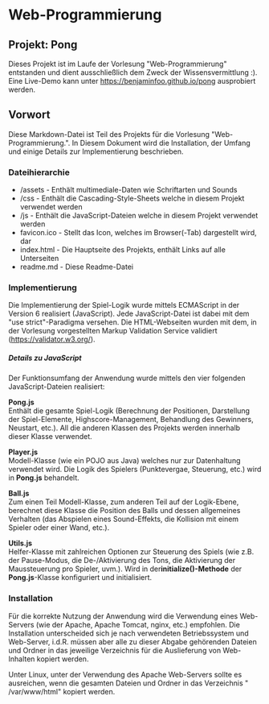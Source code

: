 # Web-Programmierung
## Projekt: Pong

Dieses Projekt ist im Laufe der Vorlesung "Web-Programmierung" entstanden und dient ausschließlich dem Zweck der Wissensvermittlung :). \
Eine Live-Demo kann unter https://benjaminfoo.github.io/pong ausprobiert werden.

## Vorwort
Diese Markdown-Datei ist Teil des Projekts für die Vorlesung "Web-Programmierung.". 
In Diesem Dokument wird die Installation, der Umfang und einige Details zur Implementierung beschrieben.


### Dateihierarchie
* /assets - Enthält multimediale-Daten wie Schriftarten und Sounds  
* /css - Enthält die Cascading-Style-Sheets welche in diesem Projekt verwendet werden
* /js - Enthält die JavaScript-Dateien welche in diesem Projekt verwendet werden
* favicon.ico - Stellt das Icon, welches im Browser(-Tab) dargestellt wird, dar
* index.html - Die Hauptseite des Projekts, enthält Links auf alle Unterseiten
* readme.md - Diese Readme-Datei

### Implementierung
Die Implementierung der Spiel-Logik wurde mittels ECMAScript in der Version 6 realisiert (JavaScript). 
Jede JavaScript-Datei ist dabei mit dem "use strict"-Paradigma versehen. Die HTML-Webseiten wurden mit dem, in der 
Vorlesung vorgestellten Markup Validation Service validiert (https://validator.w3.org/).

##### Details zu JavaScript 
Der Funktionsumfang der Anwendung wurde mittels den vier folgenden JavaScript-Dateien realisiert: 

<b>Pong.js</b>  
Enthält die gesamte Spiel-Logik (Berechnung der Positionen, Darstellung der Spiel-Elemente, 
Highscore-Management, Behandlung des Gewinners, Neustart, etc.). All die anderen Klassen des Projekts werden innerhalb 
dieser Klasse verwendet.  

<b>Player.js</b>   
Modell-Klasse (wie ein POJO aus Java) welches nur zur Datenhaltung verwendet wird. Die Logik des Spielers (Punktevergae,
Steuerung, etc.) wird in <b>Pong.js</b> behandelt.

<b>Ball.js</b>  
Zum einen Teil Modell-Klasse, zum anderen Teil auf der Logik-Ebene, berechnet diese Klasse die Position des Balls und 
dessen allgemeines Verhalten (das Abspielen eines Sound-Effekts, die Kollision mit einem Spieler oder einer Wand, etc.). 

<b>Utils.js</b>  
Helfer-Klasse mit zahlreichen Optionen zur Steuerung des Spiels (wie z.B. der Pause-Modus, die De-/Aktivierung des Tons, 
die Aktivierung der Maussteuerung pro Spieler, uvm.). Wird in der<b>initialize()-Methode</b> der <b>Pong.js</b>-Klasse 
konfiguriert und initialisiert. 


### Installation
Für die korrekte Nutzung der Anwendung wird die Verwendung eines Web-Servers (wie der Apache, Apache Tomcat, nginx, etc.) empfohlen.
Die Installation unterscheided sich je nach verwendeten Betriebssystem und Web-Server, i.d.R. müssen aber alle zu dieser Abgabe gehörenden Dateien und 
Ordner in das jeweilige Verzeichnis für die Auslieferung von Web-Inhalten kopiert werden.

Unter Linux, unter der Verwendung des Apache Web-Servers sollte es ausreichen, wenn die gesamten Dateien und Ordner in das Verzeichnis " /var/www/html" kopiert werden.
